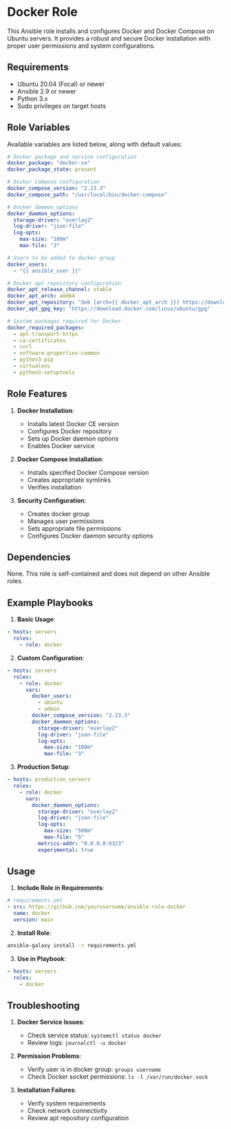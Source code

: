 # Docker Role

This Ansible role installs and configures Docker and Docker Compose on Ubuntu servers. It provides a robust and secure Docker installation with proper user permissions and system configurations.

## Requirements

- Ubuntu 20.04 (Focal) or newer
- Ansible 2.9 or newer
- Python 3.x
- Sudo privileges on target hosts

## Role Variables

Available variables are listed below, along with default values:

```yaml
# Docker package and service configuration
docker_package: "docker-ce"
docker_package_state: present

# Docker Compose configuration
docker_compose_version: "2.23.3"
docker_compose_path: "/usr/local/bin/docker-compose"

# Docker daemon options
docker_daemon_options:
  storage-driver: "overlay2"
  log-driver: "json-file"
  log-opts:
    max-size: "100m"
    max-file: "3"

# Users to be added to docker group
docker_users:
  - "{{ ansible_user }}"

# Docker apt repository configuration
docker_apt_release_channel: stable
docker_apt_arch: amd64
docker_apt_repository: "deb [arch={{ docker_apt_arch }}] https://download.docker.com/linux/ubuntu {{ ansible_distribution_release }} {{ docker_apt_release_channel }}"
docker_apt_gpg_key: "https://download.docker.com/linux/ubuntu/gpg"

# System packages required for Docker
docker_required_packages:
  - apt-transport-https
  - ca-certificates
  - curl
  - software-properties-common
  - python3-pip
  - virtualenv
  - python3-setuptools
```

## Role Features

1. **Docker Installation**:
   - Installs latest Docker CE version
   - Configures Docker repository
   - Sets up Docker daemon options
   - Enables Docker service

2. **Docker Compose Installation**:
   - Installs specified Docker Compose version
   - Creates appropriate symlinks
   - Verifies installation

3. **Security Configuration**:
   - Creates docker group
   - Manages user permissions
   - Sets appropriate file permissions
   - Configures Docker daemon security options

## Dependencies

None. This role is self-contained and does not depend on other Ansible roles.

## Example Playbooks

1. **Basic Usage**:
```yaml
- hosts: servers
  roles:
    - role: docker
```

2. **Custom Configuration**:
```yaml
- hosts: servers
  roles:
    - role: docker
      vars:
        docker_users:
          - ubuntu
          - admin
        docker_compose_version: "2.23.3"
        docker_daemon_options:
          storage-driver: "overlay2"
          log-driver: "json-file"
          log-opts:
            max-size: "100m"
            max-file: "3"
```

3. **Production Setup**:
```yaml
- hosts: production_servers
  roles:
    - role: docker
      vars:
        docker_daemon_options:
          storage-driver: "overlay2"
          log-driver: "json-file"
          log-opts:
            max-size: "500m"
            max-file: "5"
          metrics-addr: "0.0.0.0:9323"
          experimental: true
```

## Usage

1. **Include Role in Requirements**:
```yaml
# requirements.yml
- src: https://github.com/yourusername/ansible-role-docker
  name: docker
  version: main
```

2. **Install Role**:
```bash
ansible-galaxy install -r requirements.yml
```

3. **Use in Playbook**:
```yaml
- hosts: servers
  roles:
    - docker
```

## Troubleshooting

1. **Docker Service Issues**:
   - Check service status: `systemctl status docker`
   - Review logs: `journalctl -u docker`

2. **Permission Problems**:
   - Verify user is in docker group: `groups username`
   - Check Docker socket permissions: `ls -l /var/run/docker.sock`

3. **Installation Failures**:
   - Verify system requirements
   - Check network connectivity
   - Review apt repository configuration